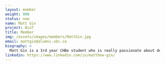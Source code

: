 ```yaml
---
layout: member
weight: 900
status: new
name: Matt Gin
project: BioT
title: Member
img: /assets/images/members/MattGin.jpg
email: mattgin@alumni.ubc.ca 
biography: >
  Matt Gin is a 3rd year CHBe student who is really passionate about developing android apps.  He thought that Envision's BioT, formerly ChBeer, project's Android app that monitors and automates a chemical process is really cool..
linkedin: https://www.linkedin.com/in/matthew-gin/
---
```

